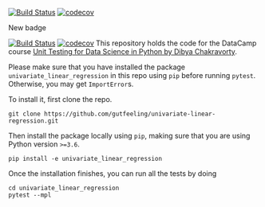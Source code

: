 [![Build Status](https://travis-ci.com/gutfeeling/univariate-linear-regression.svg?branch=master)](https://travis-ci.com/gutfeeling/univariate-linear-regression)
[![codecov](https://codecov.io/gh/gutfeeling/univariate-linear-regression/branch/master/graph/badge.svg)](https://codecov.io/gh/gutfeeling/univariate-linear-regression)

New badge

[![Build Status](https://app.travis-ci.com/JakobChen/univariate-linear-regression.svg?branch=master)](https://app.travis-ci.com/JakobChen/univariate-linear-regression)
[![codecov](https://codecov.io/gh/JakobChen/univariate-linear-regression/branch/master/graph/badge.svg?token=0VFKQQZY56)](https://codecov.io/gh/JakobChen/univariate-linear-regression)
This repository holds the code for the DataCamp course [Unit Testing for Data Science in Python by Dibya Chakravorty](https://www.datacamp.com/courses/unit-testing-for-data-science-in-python). 

Please make sure that you have installed the package `univariate_linear_regression` in this repo using `pip` before running `pytest`. Otherwise, you may get `ImportError`s.

To install it, first clone the repo.

```
git clone https://github.com/gutfeeling/univariate-linear-regression.git
```

Then install the package locally using `pip`, making sure that you are using Python version `>=3.6`.

```
pip install -e univariate_linear_regression
```

Once the installation finishes, you can run all the tests by doing 

```
cd univariate_linear_regression
pytest --mpl
```

